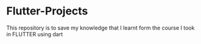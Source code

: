 # Flutter-Projects
This repository is to save my knowledge that I learnt form the course I took in FLUTTER using dart
